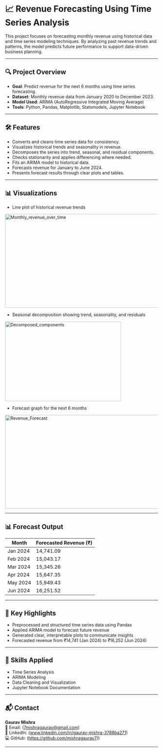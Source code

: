 # 📈 Revenue Forecasting Using Time Series Analysis

This project focuses on forecasting monthly revenue using historical data and time series modeling techniques. By analyzing past revenue trends and patterns, the model predicts future performance to support data-driven business planning.

---

## 🔍 Project Overview

- **Goal**: Predict revenue for the next 6 months using time series forecasting.
- **Dataset**: Monthly revenue data from January 2020 to December 2023.
- **Model Used**: ARIMA (AutoRegressive Integrated Moving Average)
- **Tools**: Python, Pandas, Matplotlib, Statsmodels, Jupyter Notebook

---

## 🛠️ Features

- Converts and cleans time series data for consistency.
- Visualizes historical trends and seasonality in revenue.
- Decomposes the series into trend, seasonal, and residual components.
- Checks stationarity and applies differencing where needed.
- Fits an ARIMA model to historical data.
- Forecasts revenue for January to June 2024.
- Presents forecast results through clear plots and tables.

---

## 📊 Visualizations

- Line plot of historical revenue trends
<img width="627" height="308" alt="Monthly_revenue_over_time" src="https://github.com/user-attachments/assets/2f52de6b-893e-472d-a177-c233a6626f71" />

- Seasonal decomposition showing trend, seasonality, and residuals
<img width="382" height="262" alt="Decomposed_components" src="https://github.com/user-attachments/assets/7283fd67-6867-4c1e-82fa-a4c8a995c1a6" />

- Forecast graph for the next 6 months
<img width="625" height="308" alt="Revenue_Forecast" src="https://github.com/user-attachments/assets/9977981e-e237-40d4-9499-b39a68e16d15" />


---

## 📊 Forecast Output

| Month     | Forecasted Revenue (₹) |
|-----------|------------------------|
| Jan 2024  | 14,741.09              |
| Feb 2024  | 15,043.17              |
| Mar 2024  | 15,345.26              |
| Apr 2024  | 15,647.35              |
| May 2024  | 15,949.43              |
| Jun 2024  | 16,251.52              |

---

## 📌 Key Highlights

- Preprocessed and structured time series data using Pandas
- Applied ARIMA model to forecast future revenue
- Generated clear, interpretable plots to communicate insights
- Forecasted revenue from ₹14,741 (Jan 2024) to ₹16,252 (Jun 2024)

---

## 🧠 Skills Applied

- Time Series Analysis
- ARIMA Modeling
- Data Cleaning and Visualization
- Jupyter Notebook Documentation

---

## 📬 Contact

**Gaurav Mishra**  
📧 Email: (7mishragaurav@gmail.com)  
🔗 LinkedIn: (www.linkedin.com/in/gaurav-mishra-3788ba271)  
💻 GitHub: (https://github.com/mishragaurav7))

---
